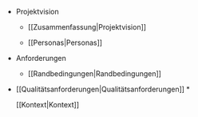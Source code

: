 + Projektvision
   * <p> [[Zusammenfassung|Projektvision]]
   * <p> [[Personas|Personas]]
+ Anforderungen
   * <p> [[Randbedingungen|Randbedingungen]]
* <p> [[Qualitätsanforderungen|Qualitätsanforderungen]]
   * <p> [[Kontext|Kontext]]
